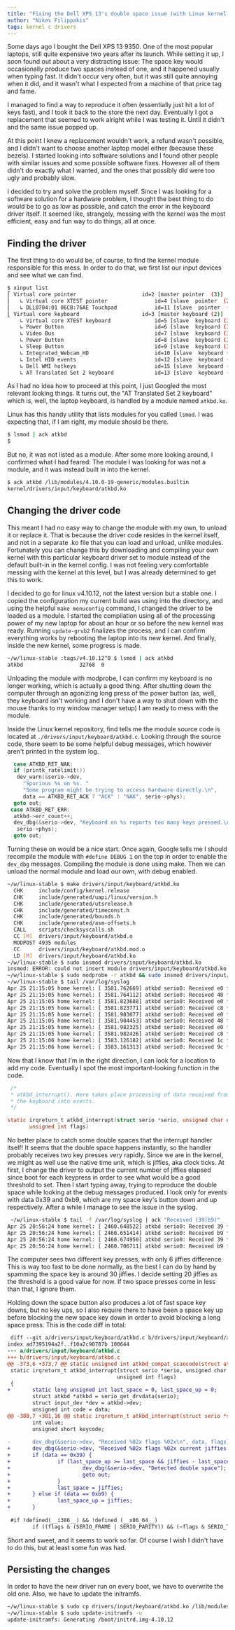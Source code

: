 ```yaml
---
title: "Fixing the Dell XPS 13's double space issue (with Linux kernel modules!)"
author: "Nikos Filippakis"
tags: kernel c drivers
---
```

Some days ago I bought the Dell XPS 13 9350. One of the most popular laptops, still quite expensive two years after its launch. While setting it up, I soon found out about a very distracting issue: The space key would occasionally produce two spaces instead of one, and it happened usually when typing fast. It didn't occur very often, but it was still quite annoying when it did, and it wasn't what I expected from a machine of that price tag and fame.

I managed to find a way to reproduce it often (essentially just hit a lot of keys fast), and I took it back to the store the next day. Eventually I got a replacement that seemed to work alright while I was testing it. Until it didn't and the same issue popped up.

At this point I knew a replacement wouldn't work, a refund wasn't possible, and I didn't want to choose another laptop model either (because these bezels). I started looking into software solutions and I found other people with similar issues and some possible software fixes. However all of them didn't do exactly what I wanted, and the ones that possibly did were too ugly and probably slow.

I decided to try and solve the problem myself. Since I was looking for a software solution for a hardware problem, I thought the best thing to do would be to go as low as possible, and catch the error in the keyboard driver itself. It seemed like, strangely, messing with the kernel was the most efficient, easy and fun way to do things, all at once.

## Finding the driver

The first thing to do would be, of course, to find the kernel module responsible for this mess. In order to do that, we first list our input devices and see what we can find.

```bash
$ xinput list
⎡ Virtual core pointer                     id=2 [master pointer  (3)]
⎜   ↳ Virtual core XTEST pointer               id=4 [slave  pointer  (2)]
⎜   ↳ DLL0704:01 06CB:76AE Touchpad            id=11 [slave  pointer  (2)]
⎣ Virtual core keyboard                    id=3 [master keyboard (2)]
    ↳ Virtual core XTEST keyboard              id=5 [slave  keyboard (3)]
    ↳ Power Button                             id=6 [slave  keyboard (3)]
    ↳ Video Bus                                id=7 [slave  keyboard (3)]
    ↳ Power Button                             id=8 [slave  keyboard (3)]
    ↳ Sleep Button                             id=9 [slave  keyboard (3)]
    ↳ Integrated_Webcam_HD                     id=10 [slave  keyboard (3)]
    ↳ Intel HID events                         id=12 [slave  keyboard (3)]
    ↳ Dell WMI hotkeys                         id=15 [slave  keyboard (3)]
    ↳ AT Translated Set 2 keyboard             id=13 [slave  keyboard (3)]
```

As I had no idea how to proceed at this point, I just Googled the most relevant looking things. It turns out, the "AT Translated Set 2 keyboard" which is, well, the laptop keyboard, is handled by a module named `atkbd.ko`.

Linux has this handy utility that lists modules for you called `lsmod`. I was expecting that, if I am right, my module should be there.

```bash
$ lsmod | ack atkbd
$ 
```

But no, it was not listed as a module. After some more looking around, I confirmed what I had feared: The module I was looking for was not a module, and it was instead built in into the kernel.

```bash
$ ack atkbd /lib/modules/4.10.0-19-generic/modules.builtin
kernel/drivers/input/keyboard/atkbd.ko
```

## Changing the driver code

This meant I had no easy way to change the module with my own, to unload it or replace it. That is because the driver code resides in the kernel itself, and not in a separate .ko file that you can load and unload, unlike modules. Fortunately you can change this by downloading and compiling your own kernel with this particular keyboard driver set to module instead of the default built-in in the kernel config. I was not feeling very comfortable messing with the kernel at this level, but I was already determined to get this to work.

I decided to go for linux v4.10.12, not the latest version but a stable one. I copied the configuration my current build was using into the directory, and using the helpful `make menuconfig` command, I changed the driver to be loaded as a module. I started the compilation using all of the processing power of my new laptop for about an hour or so before the new kernel was ready. Running `update-grub2` finalizes the process, and I can confirm everything works by rebooting the laptop into its new kernel. And finally, inside the new kernel, some progress is made.

```bash
~/w/linux-stable :tags/v4.10.12^0 $ lsmod | ack atkbd                     
atkbd                  32768  0
```

Unloading the module with modprobe, I can confirm my keyboard is no longer working, which is actually a good thing. After shutting down the computer through an agonizing long press of the power button (as, well, they keyboard isn't working and I don't have a way to shut down with the mouse thanks to my window manager setup) I am ready to mess with the module.

Inside the Linux kernel repository, find tells me the module source code is located at `./drivers/input/keyboard/atkbd.c`. Looking through the source code, there seem to be some helpful debug messages, which however aren't printed in the system log.

```c
  case ATKBD_RET_NAK:
  if (printk_ratelimit())
   dev_warn(&serio->dev,
     "Spurious %s on %s. "
     "Some program might be trying to access hardware directly.\n",
     data == ATKBD_RET_ACK ? "ACK" : "NAK", serio->phys);
  goto out;
 case ATKBD_RET_ERR:
  atkbd->err_count++;
  dev_dbg(&serio->dev, "Keyboard on %s reports too many keys pressed.\n",
   serio->phys);
  goto out;
```

Turning these on would be a nice start. Once again, Google tells me I should recompile the module with `#define DEBUG 1` on the top in order to enable the `dev_dbg` messages. Compiling the module is done using make. Then we can unload the normal module and load our own, with debug enabled.


```bash
~/w/linux-stable $ make drivers/input/keyboard/atkbd.ko
  CHK     include/config/kernel.release
  CHK     include/generated/uapi/linux/version.h
  CHK     include/generated/utsrelease.h
  CHK     include/generated/timeconst.h
  CHK     include/generated/bounds.h
  CHK     include/generated/asm-offsets.h
  CALL    scripts/checksyscalls.sh
  CC [M]  drivers/input/keyboard/atkbd.o
  MODPOST 4935 modules
  CC      drivers/input/keyboard/atkbd.mod.o
  LD [M]  drivers/input/keyboard/atkbd.ko
~/w/linux-stable $ sudo insmod drivers/input/keyboard/atkbd.ko
insmod: ERROR: could not insert module drivers/input/keyboard/atkbd.ko: File exists
~/w/linux-stable $ sudo modprobe -r atkbd && sudo insmod drivers/input/keyboard/atkbd.ko
~/w/linux-stable $ tail /var/log/syslog
Apr 25 21:15:05 home kernel: [ 3581.762669] atkbd serio0: Received e0 flags 00
Apr 25 21:15:05 home kernel: [ 3581.764112] atkbd serio0: Received 48 flags 00
Apr 25 21:15:05 home kernel: [ 3581.823688] atkbd serio0: Received e0 flags 00
Apr 25 21:15:05 home kernel: [ 3581.823771] atkbd serio0: Received c8 flags 00
Apr 25 21:15:05 home kernel: [ 3581.903077] atkbd serio0: Received e0 flags 00
Apr 25 21:15:05 home kernel: [ 3581.904453] atkbd serio0: Received 48 flags 00
Apr 25 21:15:05 home kernel: [ 3581.982325] atkbd serio0: Received e0 flags 00
Apr 25 21:15:05 home kernel: [ 3581.982426] atkbd serio0: Received c8 flags 00
Apr 25 21:15:06 home kernel: [ 3583.126182] atkbd serio0: Received 1c flags 00
Apr 25 21:15:06 home kernel: [ 3583.161313] atkbd serio0: Received 9c flags 00
```

Now that I know that I'm in the right direction, I can look for a location to add my code. Eventually I spot the most important-looking function in the code.


```c
 /*
 * atkbd_interrupt(). Here takes place processing of data received from
 * the keyboard into events.
 */

static irqreturn_t atkbd_interrupt(struct serio *serio, unsigned char data,
       unsigned int flags)
```

No better place to catch some double spaces that the interrupt handler itself! It seems that the double space happens instantly, so the handler probably receives two key presses very rapidly. Since we are in the kernel, we might as well use the native time unit, which is jiffies, aka clock ticks. At first, I change the driver to output the current number of jiffies elapsed since boot for each keypress in order to see what would be a good threshold to set. Then I start typing away, trying to reproduce the double space while looking at the debug messages produced. I look only for events with data 0x39 and 0xb9, which are my space key's button down and up respectively. After a while I manage to see the issue in the syslog.

```bash
 ~/w/linux-stable $ tail -f /var/log/syslog | ack "Received (39|b9)"
Apr 25 20:56:24 home kernel: [ 2460.648522] atkbd serio0: Received 39 flags 00 current jiffies 4295507460
Apr 25 20:56:24 home kernel: [ 2460.651414] atkbd serio0: Received b9 flags 00 current jiffies 4295507460
Apr 25 20:56:24 home kernel: [ 2460.674950] atkbd serio0: Received 39 flags 00 current jiffies 4295507466
Apr 25 20:56:24 home kernel: [ 2460.706711] atkbd serio0: Received b9 flags 00 current jiffies 4295507474
```

The computer sees two different key presses, with only 6 jiffies difference. This is way too fast to be done normally, as the best I can do by hand by spamming the space key is around 30 jiffies. I decide setting 20 jiffies as the threshold is a good value for now. If two space presses come in less than that, I ignore them.

Holding down the space button also produces a lot of fast space key downs, but no key ups, so I also require there to have been a space key up before blocking the new space key down in order to avoid blocking a long space press. This is the code diff in total:


```diff
 diff --git a/drivers/input/keyboard/atkbd.c b/drivers/input/keyboard/atkbd.c
index ad7395194a2f..f10a2c90787b 100644
--- a/drivers/input/keyboard/atkbd.c
+++ b/drivers/input/keyboard/atkbd.c
@@ -373,6 +373,7 @@ static unsigned int atkbd_compat_scancode(struct atkbd *atkbd, unsigned int code
 static irqreturn_t atkbd_interrupt(struct serio *serio, unsigned char data,
                                   unsigned int flags)
 {
+       static long unsigned int last_space = 0, last_space_up = 0;
        struct atkbd *atkbd = serio_get_drvdata(serio);
        struct input_dev *dev = atkbd->dev;
        unsigned int code = data;
@@ -380,7 +381,16 @@ static irqreturn_t atkbd_interrupt(struct serio *serio, unsigned char data,
        int value;
        unsigned short keycode;
 
-       dev_dbg(&serio->dev, "Received %02x flags %02x\n", data, flags);
+       dev_dbg(&serio->dev, "Received %02x flags %02x current jiffies %lu last space at %lu\n", data, flags, jiffies, last_space);
+       if (data == 0x39) {
+               if (last_space_up >= last_space && jiffies - last_space < 20) {
+                       dev_dbg(&serio->dev, "Detected double space");
+                       goto out;
+               }
+               last_space = jiffies;
+       } else if (data == 0xb9) {
+               last_space_up = jiffies;
+       }
 
 #if !defined(__i386__) && !defined (__x86_64__)
        if ((flags & (SERIO_FRAME | SERIO_PARITY)) && (~flags & SERIO_TIMEOUT) && !atkbd->resend && atkbd->write) {
```

Short and sweet, and it seems to work so far. Of course I wish I didn't have to do this, but at least some fun was had.

## Persisting the changes

In order to have the new driver run on every boot, we have to overwrite the old one. Also, we have to update the initramfs.

```bash
~/w/linux-stable $ sudo cp drivers/input/keyboard/atkbd.ko /lib/modules/4.10.12/kernel/drivers/input/keyboard/atkbd.ko
~/w/linux-stable $ sudo update-initramfs -u
update-initramfs: Generating /boot/initrd.img-4.10.12
```
